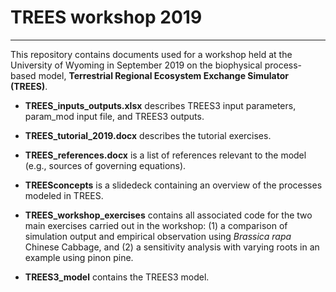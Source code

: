 # TREES workshop 2019
-------------

This repository contains documents used for a workshop held at the University of Wyoming in September 2019 on the biophysical process-based model, **Terrestrial Regional Ecosystem Exchange Simulator (TREES)**. 

*   **TREES_inputs_outputs.xlsx** describes TREES3 input parameters, param_mod input file, and TREES3 outputs. 

*   **TREES_tutorial_2019.docx** describes the tutorial exercises. 

*   **TREES_references.docx** is a list of references relevant to the model (e.g., sources of governing equations).

*   **TREESconcepts** is a slidedeck containing an overview of the processes modeled in TREES.

*   **TREES_workshop_exercises** contains all associated code for the two main exercises carried out in the workshop: (1) a comparison of simulation output and empirical observation using *Brassica rapa* Chinese Cabbage, and (2) a sensitivity analysis with varying roots in an example using pinon pine. 

*   **TREES3_model** contains the TREES3 model. 



